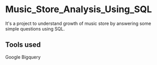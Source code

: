 # Music_Store_Analysis_Using_SQL

It's a project to understand growth of music store by answering some simple questions using SQL.

## Tools used
Google Bigquery
